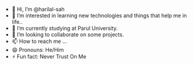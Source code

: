 - 👋 Hi, I’m @harilal-sah
- 👀 I’m interested in learning new technologies and things that help me in life..
- 🌱 I’m currently studying at Parul University.
- 💞️ I’m looking to collaborate on some projects.
- 📫 How to reach me ...
- 😄 Pronouns: He/Him
- ⚡ Fun fact: Never Trust On Me

<!---
harilal-sah/harilal-sah is a ✨ special ✨ repository because its `README.md` (this file) appears on your GitHub profile.
You can click the Preview link to take a look at your changes.
--->
